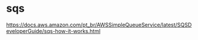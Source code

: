 # sqs

https://docs.aws.amazon.com/pt_br/AWSSimpleQueueService/latest/SQSDeveloperGuide/sqs-how-it-works.html